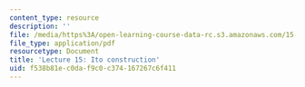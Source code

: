 ```yaml
---
content_type: resource
description: ''
file: /media/https%3A/open-learning-course-data-rc.s3.amazonaws.com/15-070j-advanced-stochastic-processes-fall-2013/f538b81ec0daf9c0c374167267c6f411_MIT15_070JF13_Lec15.pdf
file_type: application/pdf
resourcetype: Document
title: 'Lecture 15: Ito construction'
uid: f538b81e-c0da-f9c0-c374-167267c6f411
---
```

